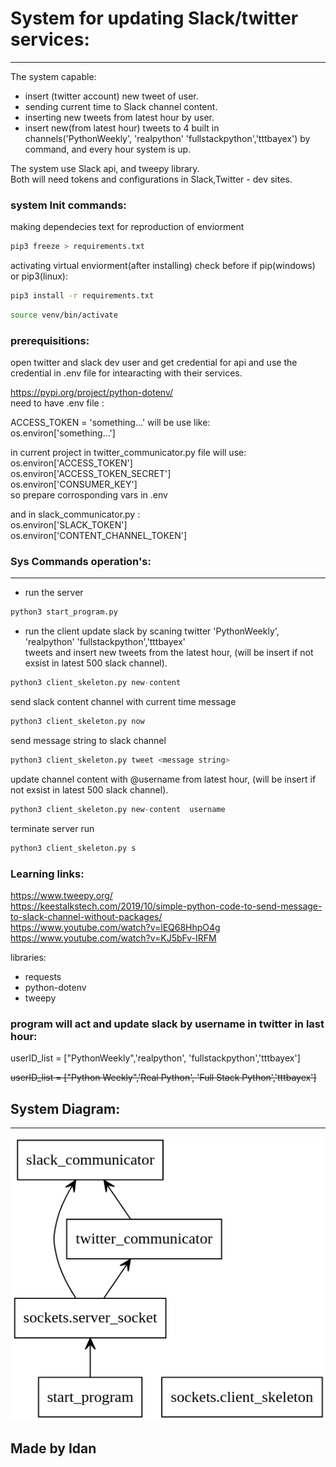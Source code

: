 # System for updating Slack/twitter services:
----------------------------------------------

The system capable:
- insert (twitter account) new tweet of user.
- sending current time to Slack channel content.
- inserting new tweets from latest hour by user.
- insert new(from latest hour) tweets to 4 built in channels('PythonWeekly', 'realpython' 'fullstackpython','tttbayex') by command, and every hour system is up.  


The system use Slack api, and tweepy library.  
Both will need tokens and configurations in Slack,Twitter - dev sites.   


### system Init commands:  
making dependecies text for reproduction of enviorment  
```bash
pip3 freeze > requirements.txt
```

activating virtual enviorment(after installing) check before if pip(windows) or pip3(linux):  
```bash
pip3 install -r requirements.txt
```
```bash
source venv/bin/activate
```

### prerequisitions:
open twitter and slack dev user and get credential for api and use the credential in .env file for intearacting with their services.

https://pypi.org/project/python-dotenv/  
need to have .env file  :

ACCESS_TOKEN = 'something...'
will be use like:  
os.environ['something...']  

in current project in twitter_communicator.py file will use:  
os.environ['ACCESS_TOKEN']  
os.environ['ACCESS_TOKEN_SECRET']  
os.environ['CONSUMER_KEY']  
so prepare corrosponding vars in .env

and in slack_communicator.py :    
os.environ['SLACK_TOKEN']  
os.environ['CONTENT_CHANNEL_TOKEN']  

 

### Sys Commands operation's:
---------------------

- run the server
```python
python3 start_program.py 
```


- run the client
update slack by scaning twitter  'PythonWeekly', 'realpython' 'fullstackpython','tttbayex'   
tweets and insert new tweets from the latest hour, (will be insert if not exsist in latest 500 slack channel).
```python
python3 client_skeleton.py new-content
```

send slack content channel with current time message
```python
python3 client_skeleton.py now
```

send message string to slack channel  
```python
python3 client_skeleton.py tweet <message string>
```

update channel content with @username from latest hour, (will be insert if not exsist in latest 500 slack channel).    
```python
python3 client_skeleton.py new-content  username
```

terminate server run    
```python
python3 client_skeleton.py s
```


### Learning links:
https://www.tweepy.org/  
https://keestalkstech.com/2019/10/simple-python-code-to-send-message-to-slack-channel-without-packages/  
https://www.youtube.com/watch?v=lEQ68HhpO4g  
https://www.youtube.com/watch?v=KJ5bFv-IRFM  




libraries:
- requests
- python-dotenv
- tweepy



### program will act and update slack by username in twitter in last hour:

userID_list = ["PythonWeekly",'realpython', 'fullstackpython','tttbayex']

~~userID_list = ["Python Weekly",'Real Python', 'Full Stack Python','tttbayex']~~

## System Diagram:
-------------------

![UML](./diagram/myUML.png)  


Made by Idan 
------------